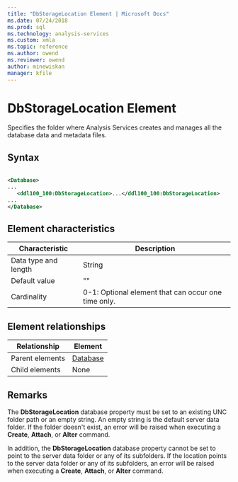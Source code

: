 ```yaml
---
title: "DbStorageLocation Element | Microsoft Docs"
ms.date: 07/24/2018
ms.prod: sql
ms.technology: analysis-services
ms.custom: xmla
ms.topic: reference
ms.author: owend
ms.reviewer: owend
author: minewiskan
manager: kfile
---
```

# DbStorageLocation Element

  Specifies the folder where Analysis Services creates and manages all the database data and metadata files.  
  
## Syntax  
  
```xml  
  
<Database>  
...  
   <ddl100_100:DbStorageLocation>...</ddl100_100:DbStorageLocation>  
...  
</Database>  
```  
  
## Element characteristics  
  
|Characteristic|Description|  
|--------------------|-----------------|  
|Data type and length|String|  
|Default value|""|  
|Cardinality|0-1: Optional element that can occur one time only.|  
  
## Element relationships  
  
|Relationship|Element|  
|------------------|-------------|  
|Parent elements|[Database](../xml-elements-properties/database-element-xmla.md)|  
|Child elements|None|  
  
## Remarks  
 The **DbStorageLocation** database property must be set to an existing UNC folder path or an empty string. An empty string is the default server data folder. If the folder doesn't exist, an error will be raised when executing a **Create**, **Attach**, or **Alter** command.  
  
 In addition, the **DbStorageLocation** database property cannot be set to point to the server data folder or any of its subfolders. If the location points to the server data folder or any of its subfolders, an error will be raised when executing a **Create**, **Attach**, or **Alter** command.  
 